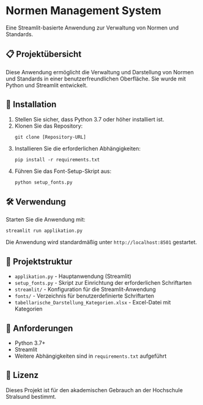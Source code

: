 # Normen Management System

Eine Streamlit-basierte Anwendung zur Verwaltung von Normen und Standards.

## 📋 Projektübersicht

Diese Anwendung ermöglicht die Verwaltung und Darstellung von Normen und Standards in einer benutzerfreundlichen Oberfläche. Sie wurde mit Python und Streamlit entwickelt.

## 🚀 Installation

1. Stellen Sie sicher, dass Python 3.7 oder höher installiert ist.
2. Klonen Sie das Repository:
   ```
   git clone [Repository-URL]
   ```
3. Installieren Sie die erforderlichen Abhängigkeiten:
   ```
   pip install -r requirements.txt
   ```
4. Führen Sie das Font-Setup-Skript aus:
   ```
   python setup_fonts.py
   ```

## 🛠️ Verwendung

Starten Sie die Anwendung mit:
```
streamlit run applikation.py
```

Die Anwendung wird standardmäßig unter `http://localhost:8501` gestartet.

## 📂 Projektstruktur

- `applikation.py` - Hauptanwendung (Streamlit)
- `setup_fonts.py` - Skript zur Einrichtung der erforderlichen Schriftarten
- `streamlit/` - Konfiguration für die Streamlit-Anwendung
- `fonts/` - Verzeichnis für benutzerdefinierte Schriftarten
- `tabellarische_Darstellung_Kategorien.xlsx` - Excel-Datei mit Kategorien

## 📝 Anforderungen

- Python 3.7+
- Streamlit
- Weitere Abhängigkeiten sind in `requirements.txt` aufgeführt

## 📄 Lizenz

Dieses Projekt ist für den akademischen Gebrauch an der Hochschule Stralsund bestimmt.
